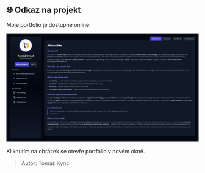 ## 🌐 Odkaz na projekt

Moje portfolio je dostupné online:

[![Náhled portfolia](./assets/img/screenshot.png)](https://tomoxdesign.github.io/portfolio-tomas-kyncl/)

Kliknutím na obrázek se otevře portfolio v novém okně.

> Autor: Tomáš Kyncl
